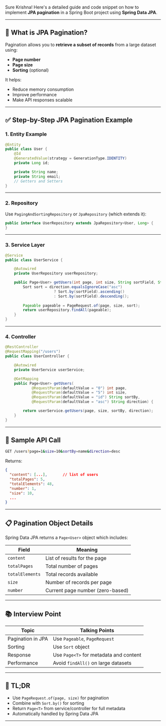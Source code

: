 Sure Krishna! Here's a detailed guide and code snippet on how to implement **JPA pagination** in a Spring Boot project using **Spring Data JPA**.

---

## 📘 What is JPA Pagination?

Pagination allows you to **retrieve a subset of records** from a large dataset using:

* **Page number**
* **Page size**
* **Sorting** (optional)

It helps:

* Reduce memory consumption
* Improve performance
* Make API responses scalable

---

## ✅ Step-by-Step JPA Pagination Example

### 1. **Entity Example**

```java
@Entity
public class User {
    @Id
    @GeneratedValue(strategy = GenerationType.IDENTITY)
    private Long id;

    private String name;
    private String email;
    // Getters and Setters
}
```

---

### 2. **Repository**

Use `PagingAndSortingRepository` or `JpaRepository` (which extends it):

```java
public interface UserRepository extends JpaRepository<User, Long> {
}
```

---

### 3. **Service Layer**

```java
@Service
public class UserService {

    @Autowired
    private UserRepository userRepository;

    public Page<User> getUsers(int page, int size, String sortField, String direction) {
        Sort sort = direction.equalsIgnoreCase("asc") 
                      ? Sort.by(sortField).ascending()
                      : Sort.by(sortField).descending();
                      
        Pageable pageable = PageRequest.of(page, size, sort);
        return userRepository.findAll(pageable);
    }
}
```

---

### 4. **Controller**

```java
@RestController
@RequestMapping("/users")
public class UserController {

    @Autowired
    private UserService userService;

    @GetMapping
    public Page<User> getUsers(
            @RequestParam(defaultValue = "0") int page,
            @RequestParam(defaultValue = "5") int size,
            @RequestParam(defaultValue = "id") String sortBy,
            @RequestParam(defaultValue = "asc") String direction) {

        return userService.getUsers(page, size, sortBy, direction);
    }
}
```

---

## 🔁 Sample API Call

```bash
GET /users?page=1&size=10&sortBy=name&direction=desc
```

Returns:

```json
{
  "content": [...],       // list of users
  "totalPages": 5,
  "totalElements": 48,
  "number": 1,
  "size": 10,
  ...
}
```

---

## 📋 Pagination Object Details

Spring Data JPA returns a `Page<User>` object which includes:

| Field           | Meaning                          |
| --------------- | -------------------------------- |
| `content`       | List of results for the page     |
| `totalPages`    | Total number of pages            |
| `totalElements` | Total records available          |
| `size`          | Number of records per page       |
| `number`        | Current page number (zero-based) |

---

## 📚 Interview Point

| Topic             | Talking Points                         |
| ----------------- | -------------------------------------- |
| Pagination in JPA | Use `Pageable`, `PageRequest`          |
| Sorting           | Use `Sort` object                      |
| Response          | Use `Page<T>` for metadata and content |
| Performance       | Avoid `findAll()` on large datasets    |

---

## 🧠 TL;DR

* Use `PageRequest.of(page, size)` for pagination
* Combine with `Sort.by()` for sorting
* Return `Page<T>` from service/controller for full metadata
* Automatically handled by Spring Data JPA
---